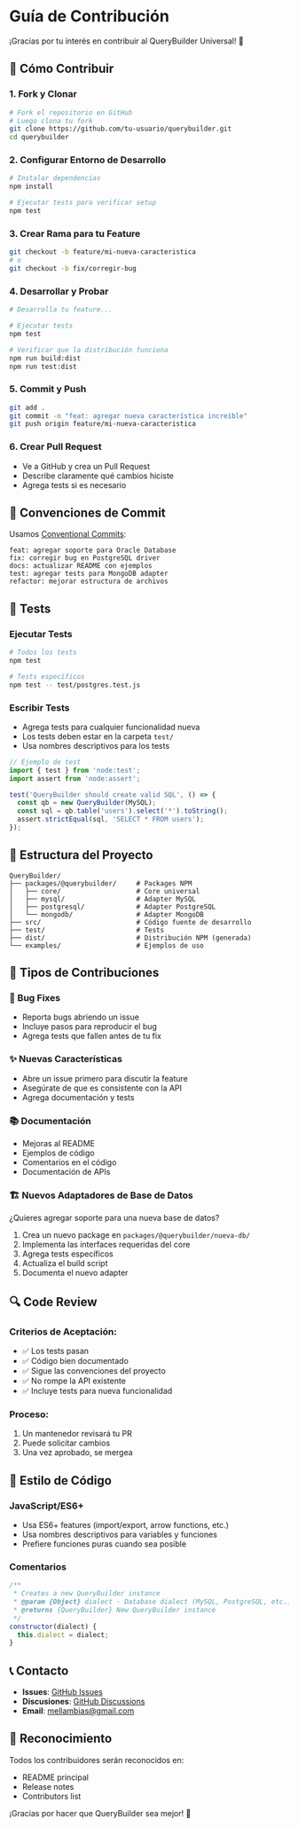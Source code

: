 # Guía de Contribución

¡Gracias por tu interés en contribuir al QueryBuilder Universal! 🎉

## 🚀 Cómo Contribuir

### 1. Fork y Clonar
```bash
# Fork el repositorio en GitHub
# Luego clona tu fork
git clone https://github.com/tu-usuario/querybuilder.git
cd querybuilder
```

### 2. Configurar Entorno de Desarrollo
```bash
# Instalar dependencias
npm install

# Ejecutar tests para verificar setup
npm test
```

### 3. Crear Rama para tu Feature
```bash
git checkout -b feature/mi-nueva-caracteristica
# o
git checkout -b fix/corregir-bug
```

### 4. Desarrollar y Probar
```bash
# Desarrolla tu feature...

# Ejecutar tests
npm test

# Verificar que la distribución funciona
npm run build:dist
npm run test:dist
```

### 5. Commit y Push
```bash
git add .
git commit -m "feat: agregar nueva característica increíble"
git push origin feature/mi-nueva-caracteristica
```

### 6. Crear Pull Request
- Ve a GitHub y crea un Pull Request
- Describe claramente qué cambios hiciste
- Agrega tests si es necesario

## 📝 Convenciones de Commit

Usamos [Conventional Commits](https://www.conventionalcommits.org/):

```
feat: agregar soporte para Oracle Database
fix: corregir bug en PostgreSQL driver
docs: actualizar README con ejemplos
test: agregar tests para MongoDB adapter
refactor: mejorar estructura de archivos
```

## 🧪 Tests

### Ejecutar Tests
```bash
# Todos los tests
npm test

# Tests específicos
npm test -- test/postgres.test.js
```

### Escribir Tests
- Agrega tests para cualquier funcionalidad nueva
- Los tests deben estar en la carpeta `test/`
- Usa nombres descriptivos para los tests

```javascript
// Ejemplo de test
import { test } from 'node:test';
import assert from 'node:assert';

test('QueryBuilder should create valid SQL', () => {
  const qb = new QueryBuilder(MySQL);
  const sql = qb.table('users').select('*').toString();
  assert.strictEqual(sql, 'SELECT * FROM users');
});
```

## 📁 Estructura del Proyecto

```
QueryBuilder/
├── packages/@querybuilder/     # Packages NPM
│   ├── core/                   # Core universal
│   ├── mysql/                  # Adapter MySQL
│   ├── postgresql/             # Adapter PostgreSQL
│   └── mongodb/                # Adapter MongoDB
├── src/                        # Código fuente de desarrollo
├── test/                       # Tests
├── dist/                       # Distribución NPM (generada)
└── examples/                   # Ejemplos de uso
```

## 🎯 Tipos de Contribuciones

### 🐛 Bug Fixes
- Reporta bugs abriendo un issue
- Incluye pasos para reproducir el bug
- Agrega tests que fallen antes de tu fix

### ✨ Nuevas Características
- Abre un issue primero para discutir la feature
- Asegúrate de que es consistente con la API
- Agrega documentación y tests

### 📚 Documentación
- Mejoras al README
- Ejemplos de código
- Comentarios en el código
- Documentación de APIs

### 🏗️ Nuevos Adaptadores de Base de Datos
¿Quieres agregar soporte para una nueva base de datos?

1. Crea un nuevo package en `packages/@querybuilder/nueva-db/`
2. Implementa las interfaces requeridas del core
3. Agrega tests específicos
4. Actualiza el build script
5. Documenta el nuevo adapter

## 🔍 Code Review

### Criterios de Aceptación:
- ✅ Los tests pasan
- ✅ Código bien documentado
- ✅ Sigue las convenciones del proyecto
- ✅ No rompe la API existente
- ✅ Incluye tests para nueva funcionalidad

### Proceso:
1. Un mantenedor revisará tu PR
2. Puede solicitar cambios
3. Una vez aprobado, se mergea

## 🎨 Estilo de Código

### JavaScript/ES6+
- Usa ES6+ features (import/export, arrow functions, etc.)
- Usa nombres descriptivos para variables y funciones
- Prefiere funciones puras cuando sea posible

### Comentarios
```javascript
/**
 * Creates a new QueryBuilder instance
 * @param {Object} dialect - Database dialect (MySQL, PostgreSQL, etc.)
 * @returns {QueryBuilder} New QueryBuilder instance
 */
constructor(dialect) {
  this.dialect = dialect;
}
```

## 📞 Contacto

- **Issues**: [GitHub Issues](https://github.com/mellambias/querybuilder/issues)
- **Discusiones**: [GitHub Discussions](https://github.com/mellambias/querybuilder/discussions)
- **Email**: mellambias@gmail.com

## 🙏 Reconocimiento

Todos los contribuidores serán reconocidos en:
- README principal
- Release notes
- Contributors list

¡Gracias por hacer que QueryBuilder sea mejor! 🚀
